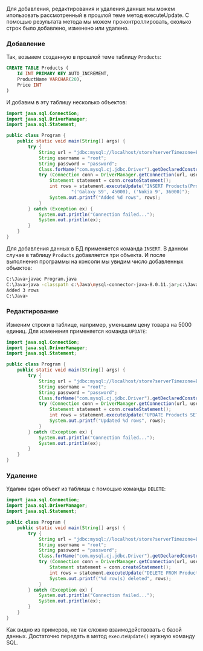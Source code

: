Для добавления, редактирования и удаления данных мы можем ипользовать рассмотренный в прошлой теме метод executeUpdate. С помощью результата метода мы можем проконтроллировать, сколько строк было добавлено, изменено или удалено.

### Добавление
Так, возьмем созданную в прошлой теме таблицу `Products`:
```sql
CREATE TABLE Products (
    Id INT PRIMARY KEY AUTO_INCREMENT, 
    ProductName VARCHAR(20), 
    Price INT
)
```

И добавим в эту таблицу несколько объектов:
```java
import java.sql.Connection;
import java.sql.DriverManager;
import java.sql.Statement;

public class Program {
    public static void main(String[] args) {
        try {
            String url = "jdbc:mysql://localhost/store?serverTimezone=Europe/Minsk&useSSL=false";
            String username = "root";
            String password = "password";
            Class.forName("com.mysql.cj.jdbc.Driver").getDeclaredConstructor().newInstance();
            try (Connection conn = DriverManager.getConnection(url, username, password)) {
                Statement statement = conn.createStatement();
                int rows = statement.executeUpdate("INSERT Products(ProductName, Price) VALUES ('iPhone X', 76000)," +
                        "('Galaxy S9', 45000), ('Nokia 9', 36000)");
                System.out.printf("Added %d rows", rows);
            }
        } catch (Exception ex) {
            System.out.println("Connection failed...");
            System.out.println(ex);
        }
    }
}
```

Для добавления данных в БД применяется команда `INSERT`. В данном случае в таблицу `Products` добавляется три объекта. И после выполнения программы на консоли мы увидим число добавленных объектов:
```sh
C:\Java>javac Program.java
C:\Java>java -classpath c:\Java\mysql-connector-java-8.0.11.jar;c:\Java Program
Added 3 rows
C:\Java>
```


### Редактирование
Изменим строки в таблице, например, уменьшим цену товара на 5000 единиц. Для изменения применяется команда `UPDATE`:
```java
import java.sql.Connection;
import java.sql.DriverManager;
import java.sql.Statement;

public class Program {
    public static void main(String[] args) {
        try {
            String url = "jdbc:mysql://localhost/store?serverTimezone=Europe/Minsk&useSSL=false";
            String username = "root";
            String password = "password";
            Class.forName("com.mysql.cj.jdbc.Driver").getDeclaredConstructor().newInstance();
            try (Connection conn = DriverManager.getConnection(url, username, password)) {
                Statement statement = conn.createStatement();
                int rows = statement.executeUpdate("UPDATE Products SET Price = Price - 5000");
                System.out.printf("Updated %d rows", rows);
            }
        } catch (Exception ex) {
            System.out.println("Connection failed...");
            System.out.println(ex);
        }
    }
}
```


### Удаление
Удалим один объект из таблицы с помощью команды `DELETE`:
```java
import java.sql.Connection;
import java.sql.DriverManager;
import java.sql.Statement;

public class Program {
    public static void main(String[] args) {
        try {
            String url = "jdbc:mysql://localhost/store?serverTimezone=Europe/Minsk&useSSL=false";
            String username = "root";
            String password = "password";
            Class.forName("com.mysql.cj.jdbc.Driver").getDeclaredConstructor().newInstance();
            try (Connection conn = DriverManager.getConnection(url, username, password)) {
                Statement statement = conn.createStatement();
                int rows = statement.executeUpdate("DELETE FROM Products WHERE Id = 3");
                System.out.printf("%d row(s) deleted", rows);
            }
        } catch (Exception ex) {
            System.out.println("Connection failed...");
            System.out.println(ex);
        }
    }
}
```
Как видно из примеров, не так сложно взаимодействовать с базой данных. Достаточно передать в метод `executeUpdate()` нужную команду SQL.